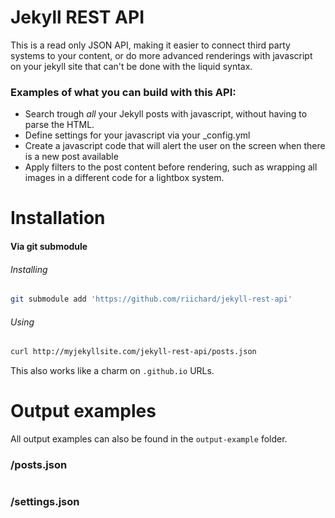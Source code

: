 # Jekyll REST API

This is a read only JSON API, making it easier to connect third party systems
to your content, or do more advanced renderings with javascript on your jekyll site
that can't be done with the liquid syntax.

### Examples of what you can build with this API:
- Search trough *all* your Jekyll posts with javascript, without having to
    parse the HTML.
- Define settings for your javascript via your _config.yml
- Create a javascript code that will alert the user on the screen when
    there is a new post available
- Apply filters to the post content before rendering, such as wrapping all
    images in a different code for a lightbox system.

# Installation

#### Via git submodule

###### Installing
```bash
git submodule add 'https://github.com/riichard/jekyll-rest-api'
```

###### Using
```bash
curl http://myjekyllsite.com/jekyll-rest-api/posts.json
```
This also works like a charm on `.github.io` URLs. 

# Output examples

All output examples can also be found in the `output-example` folder.

### /posts.json
```json

```

### /settings.json
```json

```



